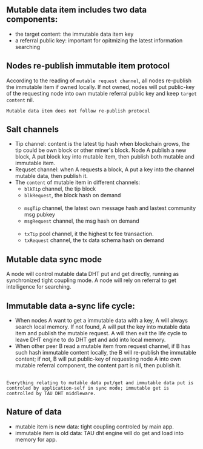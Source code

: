 ## Mutable data item includes two data components:
* the target content: the immutable data item key
* a referral public key: important for opitmizing the latest information searching
## Nodes re-publish immutable item protocol
According to the reading of `mutable request channel`, all nodes re-publish the immutable item if owned locally. If not owned, nodes will put public-key of the requesting node into own mutable referral public key and keep `target content` nil.  
``` 
Mutable data item does not follow re-publish protocol
```
## Salt channels
* Tip channel: content is the latest tip hash when blockchain grows, the tip could be own block or other miner's block. Node A publish a new block, A put block key into mutable item, then publish both mutable and immutable item. 
* Requset channel: when A requests a block, A put a key into the channel mutable data, then publish it.
* The `content` of mutable item in different channels: 
    * `blkTip` channel, the tip block 
    * `blkRequest`, the block hash on demand
    <br><br>
    * `msgTip` channel, the latest own message hash and lastest community msg pubkey
    * `msgRequest` channel, the msg hash on demand
    <br><br>
    * `txTip` pool channel, it the highest tx fee transaction. 
    * `txRequest` channel, the tx data schema hash on demand
    
## Mutable data sync mode
A node will control mutable data DHT put and get directly, running as synchronized tight coupling mode. A node will rely on referral to get intelligence for searching. 
## Immutable data a-sync life cycle: 
* When nodes A want to get a immutable data with a key, A will always search local memory. If not found, A will put the key into mutable data item and publish the mutable request. A will then exit the life cycle to leave DHT engine to do DHT get and add into local memory. 
* When other peer B read a mutable item from request channel, if B has such hash immutable content locally, the B will re-publish the immutable content; if not, B will put public-key of requesting node A into own mutable referral component, the content part is nil, then publish it. <br><br>
```
Everything relating to mutable data put/get and immutable data put is controled by application-self in sync mode; immutable get is controlled by TAU DHT middleware.
```

## Nature of data
* mutable item is new data: tight coupling controled by main app. 
* immutable item is old data: TAU dht engine will do get and load into memory for app. 
